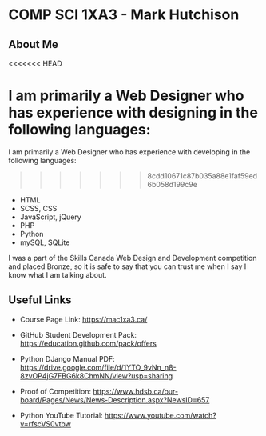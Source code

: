# COMP SCI 1XA3 - Mark Hutchison

## About Me
<<<<<<< HEAD

I am primarily a Web Designer who has experience with designing in the following languages:
=======
I am primarily a Web Designer who has experience with developing in the following languages:
>>>>>>> 8cdd10671c87b035a88e1faf59ed6b058d199c9e

* HTML
* SCSS, CSS
* JavaScript, jQuery
* PHP
* Python
* mySQL, SQLite

I was a part of the Skills Canada Web Design and Development competition and placed Bronze, so it is safe to say that you can trust me when I say I know what I am talking about.

## Useful Links

* Course Page Link: <https://mac1xa3.ca/>

* GitHub Student Development Pack: <https://education.github.com/pack/offers>

* Python DJango Manual PDF: <https://drive.google.com/file/d/1YTO_9vNn_n8-8zvOP4jG7FBG6k8ChmNN/view?usp=sharing>

* Proof of Competition: <https://www.hdsb.ca/our-board/Pages/News/News-Description.aspx?NewsID=657>

* Python YouTube Tutorial: <https://www.youtube.com/watch?v=rfscVS0vtbw>

